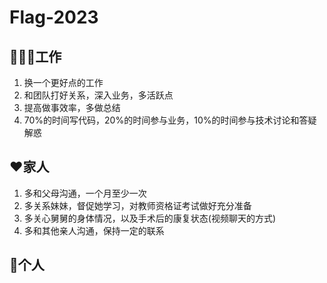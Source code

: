 # Flag-2023

## 👨🏾‍💻工作

1. 换一个更好点的工作
2. 和团队打好关系，深入业务，多活跃点
3. 提高做事效率，多做总结
4. 70%的时间写代码，20%的时间参与业务，10%的时间参与技术讨论和答疑解惑

## ❤️家人

1. 多和父母沟通，一个月至少一次
2. 多关系妹妹，督促她学习，对教师资格证考试做好充分准备
3. 多关心舅舅的身体情况，以及手术后的康复状态(视频聊天的方式)
4. 多和其他亲人沟通，保持一定的联系

## 🤺个人
